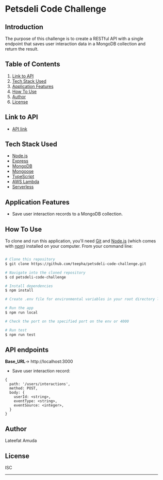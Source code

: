 # Petsdeli Code Challenge

## Introduction

The purpose of this challenge is to create a RESTful API with a single endpoint that saves user interaction data in a MongoDB collection and return the result.

## Table of Contents

1. <a href="#link-to-hosted-app">Link to API</a>
2. <a href="#tech-stack-used">Tech Stack Used</a>
3. <a href="#application-features">Application Features</a>
4. <a href="#how-to-use">How To Use</a>
5. <a href="#author">Author</a>
6. <a href="#license">License</a>

## Link to API

- [API link](https://tmby5n5tz2.execute-api.us-east-1.amazonaws.com/users/interactions)

## Tech Stack Used

- [Node.js](https://nodejs.org/)
- [Express](https://expressjs.com/)
- [MongoDB](https://www.mongodb.com/)
- [Mongoose](https://mongoosejs.com/)
- [TypeScript](https://www.typescriptlang.org/)
- [AWS Lambda](https://aws.amazon.com/lambda/)
- [Serverless](https://www.serverless.com/)

## Application Features

- Save user interaction records to a MongoDB collection.

## How To Use

To clone and run this application, you'll need [Git](https://git-scm.com) and [Node.js](https://nodejs.org/en/download/) (which comes with [npm](http://npmjs.com)) installed on your computer. From your command line:

```bash

# Clone this repository
$ git clone https://github.com/teepha/petsdeli-code-challenge.git

# Navigate into the cloned repository
$ cd petsdeli-code-challenge

# Install dependencies
$ npm install

# Create .env file for environmental variables in your root directory like the sample.env file and provide the keys

# Run the app
$ npm run local

# Check the port on the specified port on the env or 4000

# Run test
$ npm run test
```

## API endpoints

**Base_URL**-> http://localhost:3000

  - Save user interaction record:
    
  ```
  {
    path: '/users/interactions',
    method: POST,
    body: {
      userId: <string>,
      eventType: <string>,
      eventSource: <integer>,
    }
  } 
  ```
 

## Author

Lateefat Amuda

## License

ISC

---
